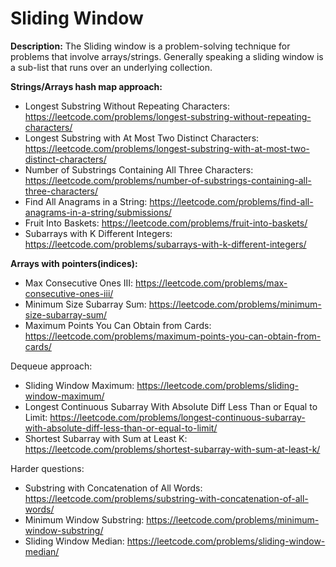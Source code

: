 # Sliding Window

**Description:**
The Sliding window is a problem-solving technique for problems that involve arrays/strings.
Generally speaking a sliding window is a sub-list that runs over an underlying collection.

**Strings/Arrays hash map approach:**
* Longest Substring Without Repeating Characters: https://leetcode.com/problems/longest-substring-without-repeating-characters/
* Longest Substring with At Most Two Distinct Characters: https://leetcode.com/problems/longest-substring-with-at-most-two-distinct-characters/
* Number of Substrings Containing All Three Characters: https://leetcode.com/problems/number-of-substrings-containing-all-three-characters/
* Find All Anagrams in a String: https://leetcode.com/problems/find-all-anagrams-in-a-string/submissions/
* Fruit Into Baskets: https://leetcode.com/problems/fruit-into-baskets/
* Subarrays with K Different Integers: https://leetcode.com/problems/subarrays-with-k-different-integers/

**Arrays with pointers(indices):**
* Max Consecutive Ones III: https://leetcode.com/problems/max-consecutive-ones-iii/
* Minimum Size Subarray Sum: https://leetcode.com/problems/minimum-size-subarray-sum/
* Maximum Points You Can Obtain from Cards: https://leetcode.com/problems/maximum-points-you-can-obtain-from-cards/

Dequeue approach:
* Sliding Window Maximum: https://leetcode.com/problems/sliding-window-maximum/
* Longest Continuous Subarray With Absolute Diff Less Than or Equal to Limit: https://leetcode.com/problems/longest-continuous-subarray-with-absolute-diff-less-than-or-equal-to-limit/
* Shortest Subarray with Sum at Least K: https://leetcode.com/problems/shortest-subarray-with-sum-at-least-k/

Harder questions:
* Substring with Concatenation of All Words: https://leetcode.com/problems/substring-with-concatenation-of-all-words/
* Minimum Window Substring: https://leetcode.com/problems/minimum-window-substring/
* Sliding Window Median: https://leetcode.com/problems/sliding-window-median/
